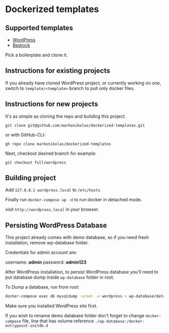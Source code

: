 # Dockerized templates

## Supported templates
- [WordPress](https://github.com/WordPress/WordPress)
- [Bedrock](https://github.com/roots/bedrock)

Pick a boilerplate and clone it.

## Instructions for existing projects
If you already have cloned WordPress project, or currently working on one, switch to ``template/<template>`` branch to pull only docker files.

## Instructions for new projects
It's as simple as cloning the repo and building this project.

``git clone git@github.com:markonikolas/dockerized-templates.git``

or with GitHub-CLI:

``gh repo clone markonikolas/dockerized-templates``

Next, checkout desired branch for example:

``git checkout full/wordpress``
## Building project

Add ```127.0.0.1 wordpress.local``` to ```/etc/hosts```

Finally run ```docker-compose up -d``` to run docker in detached mode.

visit ```http://wordpress.local``` in your browser.

## Persisting WordPress Database

This project already comes with demo database, so if you need fresh installation, remove wp-database folder.

Credentials for admin account are:

username: **admin**
password: **admin123**

After WordPress installation, to persist WordPress database you'll need to put database dump inside ``wp-database`` folder in root.

To Dump a database, run from root:

```bash
docker-compose exec db mysqldump -uroot -v wordpress > wp-database/database.sql
```

Make sure you installed WordPress site first.

If you wish to rename demo database folder don't forget to change ``docker-compose`` file,
line that has volume reference ``./wp-database:/docker-entrypoint-initdb.d``
